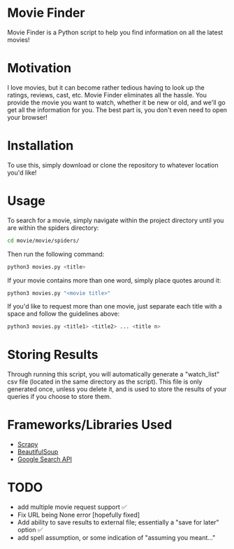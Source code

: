 # Movie Finder
Movie Finder is a Python script to help you find information on all the latest movies!

# Motivation
I love movies, but it can become rather tedious having to look up the ratings, reviews, cast, etc. Movie Finder eliminates all the hassle. You provide the movie you want to watch, whether it be new or old, and we'll go get all the information for you. The best part is, you don't even need to open your browser!

# Installation
To use this, simply download or clone the repository to whatever location you'd like!

# Usage
To search for a movie, simply navigate within the project directory until you are within the spiders directory: 
```bash
cd movie/movie/spiders/
```
Then run the following command:
```bash
python3 movies.py <title>
```
If your movie contains more than one word, simply place quotes around it:
```bash
python3 movies.py "<movie title>"
```
If you'd like to request more than one movie, just separate each title with a space and follow the guidelines above:
```bash
python3 movies.py <title1> <title2> ... <title n>
```

# Storing Results
Through running this script, you will automatically generate a "watch_list" csv file (located in the same directory as the script). This file is only generated once, unless you delete it, and is used to store the results of your queries if you choose to store them.

# Frameworks/Libraries Used
+ [Scrapy](https://scrapy.org/)
+ [BeautifulSoup](https://www.crummy.com/software/BeautifulSoup/)
+ [Google Search API](https://github.com/abenassi/Google-Search-API)

# TODO
+ add multiple movie request support :white_check_mark:
+ Fix URL being None error [hopefully fixed]
+ Add ability to save results to external file; essentially a "save for later" option :white_check_mark:
+ add spell assumption, or some indication of "assuming you meant..."
